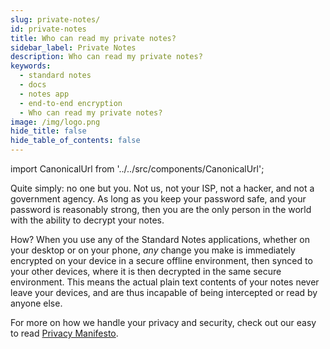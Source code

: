 ```yaml
---
slug: private-notes/
id: private-notes
title: Who can read my private notes?
sidebar_label: Private Notes
description: Who can read my private notes?
keywords:
  - standard notes
  - docs
  - notes app
  - end-to-end encryption
  - Who can read my private notes?
image: /img/logo.png
hide_title: false
hide_table_of_contents: false
---
```


<!-- Copied from https://standardnotes.org/help/1/who-can-read-my-private-notes -->

import CanonicalUrl from '../../src/components/CanonicalUrl';

<CanonicalUrl
 canonicalUrl="https://standardnotes.org/help/1/who-can-read-my-private-notes"
/>

Quite simply: no one but you. Not us, not your ISP, not a hacker, and not a government agency. As long as you keep your password safe, and your password is reasonably strong, then you are the only person in the world with the ability to decrypt your notes.

How? When you use any of the Standard Notes applications, whether on your desktop or on your phone, _any_ change you make is immediately encrypted on your device in a secure offline environment, then synced to your other devices, where it is then decrypted in the same secure environment. This means the actual plain text contents of your notes never leave your devices, and are thus incapable of being intercepted or read by anyone else.

For more on how we handle your privacy and security, check out our easy to read [Privacy Manifesto](./manifesto.md).
